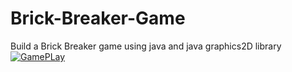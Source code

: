 # Brick-Breaker-Game
Build a Brick Breaker game using java and java graphics2D library
[![GamePLay](https://doimages.nyc3.cdn.digitaloceanspaces.com/002Blog/0-BLOG-BANNERS/app_platform.png)](https://www.digitalocean.com/products/app-platform)
